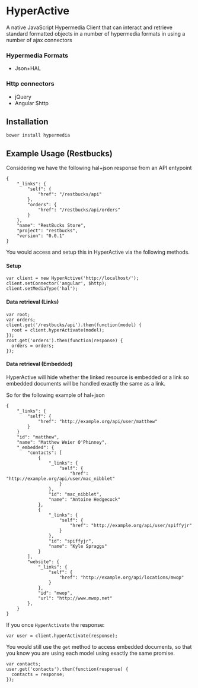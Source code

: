 HyperActive
===========

A native JavaScript Hypermedia Client that can interact and retrieve standard formatted objects in a number of hypermedia formats in using a number of ajax connectors

### Hypermedia Formats

+ Json+HAL

### Http connectors

+ jQuery
+ Angular $http


## Installation

```
bower install hypermedia
```

## Example Usage (Restbucks)

Considering we have the following hal+json response from an API entypoint
```
{
    "_links": {
        "self": {
            "href": "/restbucks/api"
        },
        "orders": {
            "href": "/restbucks/api/orders"
        }
    },
    "name": "RestBucks Store",
    "project": "restbucks",
    "version": "0.0.1"
}
```

You would access and setup this in HyperActive via the following methods.

#### Setup

```
var client = new HyperActive('http://localhost/');
client.setConnector('angular', $http);
client.setMediaType('hal');
```

#### Data retrieval (Links)
```
var root;
var orders;
client.get('/restbucks/api').then(function(model) {
  root = client.hyperActivate(model);
});
root.get('orders').then(function(response) {
  orders = orders;
});
```

#### Data retrieval (Embedded)

HyperActive will hide whether the linked resource is embedded or a link so embedded documents will be handled exactly the same as a link.

So for the following example of hal+json

```
{
    "_links": {
        "self": {
            "href": "http://example.org/api/user/matthew"
        }
    }
    "id": "matthew",
    "name": "Matthew Weier O'Phinney",
    "_embedded": {
        "contacts": [
            {
                "_links": {
                    "self": {
                        "href": "http://example.org/api/user/mac_nibblet"
                    }
                },
                "id": "mac_nibblet",
                "name": "Antoine Hedgecock"
            },
            {
                "_links": {
                    "self": {
                        "href": "http://example.org/api/user/spiffyjr"
                    }
                },
                "id": "spiffyjr",
                "name": "Kyle Spraggs"
            }
        ],
        "website": {
            "_links": {
                "self": {
                    "href": "http://example.org/api/locations/mwop"
                }
            },
            "id": "mwop",
            "url": "http://www.mwop.net"
        },
    }
}
```

If you once `HyperActivate` the response:

```
var user = client.hyperActivate(response);
```
You would still use the `get` method to access embedded documents, so that you know you are using each model using exactly the same promise.

```
var contacts;
user.get('contacts').then(function(response) {
  contacts = response;
});
```






